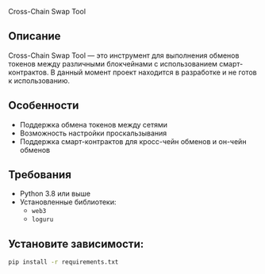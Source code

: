  Cross-Chain Swap Tool

## Описание

Cross-Chain Swap Tool — это инструмент для выполнения обменов токенов между различными блокчейнами с использованием смарт-контрактов. В данный момент проект находится в разработке и не готов к использованию. 

## Особенности

- Поддержка обмена токенов между сетями
- Возможность настройки проскальзывания
- Поддержка смарт-контрактов для кросс-чейн обменов и он-чейн обменов

## Требования

- Python 3.8 или выше
- Установленные библиотеки:
  - `web3`
  - `loguru`

## Установите зависимости:

```sh
pip install -r requirements.txt
```
